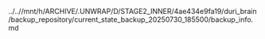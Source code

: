 ../..//mnt/h/ARCHIVE/.UNWRAP/D/STAGE2_INNER/4ae434e9fa19/duri_brain/backup_repository/current_state_backup_20250730_185500/backup_info.md